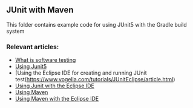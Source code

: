 ## JUnit with Maven

This folder contains example code for using JUnit5 with the Gradle build system

### Relevant articles:

- [What is software testing](https://www.vogella.com/tutorials/JUnit/article.html)
- [Using Junit5](https://www.vogella.com/tutorials/JUnit/article.html)
- [Using the Eclipse IDE for creating and running JUnit test(https://www.vogella.com/tutorials/JUnitEclipse/article.html)
- [Using Junit with the Eclipse IDE](https://www.vogella.com/tutorials/JUnitEclipse/article.html)
- [Using Maven](https://www.vogella.com/tutorials/Maven/article.html)
- [Using Maven with the Eclipse IDE](https://www.vogella.com/tutorials/EclipseMaven/article.html)

